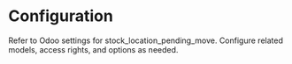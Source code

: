 # Configuration

Refer to Odoo settings for stock_location_pending_move. Configure related models, access rights, and options as needed.
